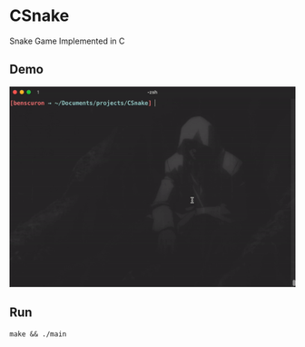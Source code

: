 # CSnake

Snake Game Implemented in C

## Demo

![demo](./demo.gif)

## Run

```console
make && ./main
```
